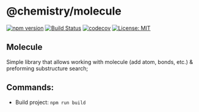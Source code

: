 # @chemistry/molecule

[![npm version](https://badge.fury.io/js/%40chemistry%2Fmolecule.svg)](https://badge.fury.io/js/%40chemistry%2molecule)
[![Build Status](https://travis-ci.com/chemistry/chem-js-lib.svg?branch=master)](https://travis-ci.org/chemistry/chem-js-lib)
[![codecov](https://codecov.io/gh/chemistry/chem-js-lib/branch/master/graph/badge.svg)](https://codecov.io/gh/chemistry/chem-js-lib)
[![License: MIT](https://img.shields.io/badge/License-MIT-yellow.svg)](https://opensource.org/licenses/MIT)

## Molecule
Simple library that allows working with molecule (add atom, bonds, etc.) & preforming substructure search;


## Commands:
  * Build project: `npm run build`
